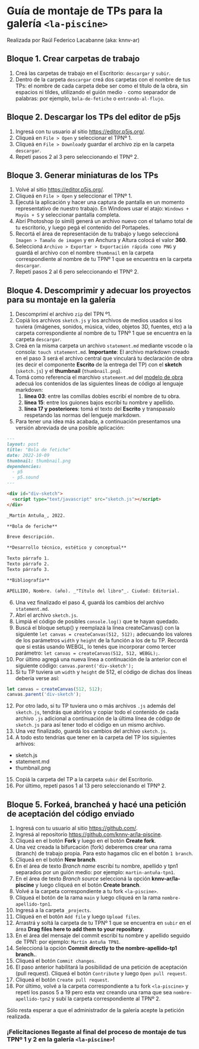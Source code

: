 # Guía de montaje de TPs para la galería `<la-piscine>`

Realizada por Raúl Federico Lacabanne (aka: knnv-ar)

## Bloque 1. Crear carpetas de trabajo

1. Creá las carpetas de trabajo en el Escritorio: `descargar` y `subir`.
2. Dentro de la carpeta `descargar` creá dos carpetas con el nombre de tus TPs: el nombre de cada carpeta debe ser como el título de la obra, sin espacios ni tildes, utilizando el guión medio `-` como separador de palabras: por ejemplo, `bola-de-fetiche` o `entrando-al-flujo`. 

## Bloque 2. Descargar los TPs del editor de p5js

1. Ingresá con tu usuario al sitio https://editor.p5js.org/.
2. Cliqueá en `File > Open` y seleccionar el TPNº 1.
3. Cliqueá en `File > Download`y guardar el archivo zip en la carpeta `descargar`.
4. Repetí pasos 2 al 3 pero seleccionando el TPNº 2.

## Bloque 3. Generar miniaturas de los TPs

1. Volvé al sitio https://editor.p5js.org/.
2. Cliqueá en `File > Open` y seleccionar el TPNº 1.
3. Ejecutá la aplicación y hacer una captura de pantalla en un momento representativo de nuestro trabajo. En Windows usar el atajo: `Windows + Mayús + S` y seleccionar pantalla completa.
4. Abrí Photoshop (o símil) generá un archivo nuevo con el tañamo total de tu escritorio, y luego pegá el contenido del Portapeles.
5. Recortá el área de representación de tu trabajo y luego seleccioná `Imagen > Tamaño de imagen` y en Anchura y Altura colocá el valor **360**.
6. Seleccioná `Archivo > Exportar > Exportación rápida como PNG` y guardá el archivo con el nombre `thumbnail` en la carpeta correspondiente al nombre de tu TPNº 1 que se encuentra en la carpeta `descargar`.
7. Repetí pasos 2 al 6 pero seleccionando el TPNº 2.

## Bloque 4. Descomprimir y adecuar los proyectos para su montaje en la galería

1. Descomprimí el archivo `zip` del TPN º1.
2. Copiá los archivos `sketch.js` y los archivos de medios usados si los tuviera (imágenes, sonidos, mùsica, video, objetos 3D, fuentes, etc) a la carpeta correspondiente al nombre de tu TPNº 1 que se encuentra en la carpeta `descargar`.
3. Creá en la misma carpeta un archivo `statement.md` mediante vscode o la consola: `touch statement.md`. **Importante**: El archivo markdown creado en el paso 3 será el archivo central que vinculará tu declaración de obra (es decir el componente **Escrito** de la entrega del TP) con el **sketch** (`sketch.js`) y el **thumbnail** (`thumbnail.png`).
4. Tomá como referencia el marchivo `statement.md` del [modelo de obra](https://github.com/knnv-ar/la-piscine/tree/main/_projects/modelo-de-obra) adecuá los contenidos de las siguientes líneas de código al lenguaje markdown:
    1.  **línea 03**: entre las comillas dobles escribí el nombre de tu obra.
    2.  **línea 15**: entre los guiones bajos escribí tu nombre y apellido.
    3.  **línea 17 y posteriores**: tomá el texto del **Escrito** y transpasalo respetando las normas del lengueje markdown.
5. Para tener una idea más acabada, a continuación presentamos una versión abreviada de una posible aplicación:

```md
---
layout: post
title: "Bola de fetiche"
date: 2022-10-09
thumbnail: thumbnail.png
dependencies:
  - p5
  - p5.sound
---

<div id="div-sketch">
  <script type="text/javascript" src="sketch.js"></script>
</div>

_Martín Antuña_, 2022.

**Bola de feriche**

Breve descripción.

**Desarrollo técnico, estético y conceptual**

Texto párrafo 1.
Texto párrafo 2.
Texto párrafo 3.

**Bibliografía**

APELLIDO, Nombre. (año). _"Título del libro"_. Ciudad: Editorial.
```

6. Una vez finalizado el paso 4, guardá los cambios del archivo `statement.md`.
7. Abrí el archivo `sketch.js`.
8. Limpiá el código de posibles `console.log()` que te hayan quedado.
9. Buscá el bloque setup() y reemplazá la línea createCanvas() con la siguiente `let canvas = createCanvas(512, 512);` adecuando los valores de los parámetros `width` y `height` de la función a los de tu TP. Recordá que si estás usando WEBGL, lo tenés que incorporar como tercer parámetro: `let canvas = createCanvas(512, 512, WEBGL);`.
10. Por último agregá una nueva línea a continuación de la anterior con el siguiente código: `canvas.parent('div-sketch');`
11. Si tu TP tuviera un `width` y `height` de 512, el código de dichas dos líneas debería verse así:

```js
let canvas = createCanvas(512, 512);
canvas.parent('div-sketch');
```

12. Por otro lado, si tu TP tuviera uno o más archivos `.js` además del `sketch.js`, tendrás que abrirlos y copiar todo el contenido de cada archivo `.js` adicional a continuación de la última línea de código de `sketch.js` para así tener todo el código en un mismo archivo. 
13. Una vez finalizado, guardá los cambios del archivo `sketch.js`.
14. A todo esto tendrías que tener en la carpeta del TP los siguientes arhivos:

- sketch.js
- statement.md
- thumbnail.png

15. Copiá la carpeta del TP a la carpeta `subir` del Escritorio.
16. Por último, repetí pasos 1 al 13 pero seleccionando el TPNº 2.

## Bloque 5. Forkeá, brancheá y hacé una petición de aceptación del código enviado

1. Ingresá con tu usuario al sitio https://github.com/.
2. Ingresá al repositorio https://github.com/knnv-ar/la-piscine.
3. Cliqueá en el botón **Fork** y luego en el botón **Create fork**.
4. Una vez creada la bifurcación (fork) deberemos crear una rama (branch) de trabajo propia. Para esto hagamos clic en el botón `1 branch`.
5. Cliqueá en el botón **New branch**.
6. En el área de texto _Branch name_ escribí tu nombre, apellido y tpn1 separados por un guión medio: por ejemplo: `martin-antuña-tpn1`.
7. En el área de texto _Branch source_ seleccioná la opción **knnv-ar/la-piscine** y luego cliqueá en el botón **Create branch**.
8. Volvé a la carpeta correspondiente a tu fork `<la-piscine>`.
9. Cliqueá el botón de la rama `main` y luego cliqueá en la rama `nombre-apellido-tpn1`.
10. Ingresá a la carpeta `_projects`.
11. Cliqueá en el botón `Add file` y luego `Upload files`.
14. Arrastrá y soltá la carpeta de tu TPNº 1 que se encuentra en `subir` en el área **Drag files here to add them to your repository**.
15. En el área del mensaje del commit escribí tu nombre y apellido seguido de TPN1: por ejemplo: `Martín Antuña TPN1`.
16. Seleccioná la opción **Commit directly to the nombre-apellido-tp1 branch.**.
17. Cliqueá el botón `Commit changes`.
18. El paso anterior habilitará la posibilidad de una petición de aceptación (pull request). Cliqueá el botón `Contribute` y luego `Open pull request`.
19. Cliqueá el botón `Create pull request`.
20. Por último, volvé a la carpeta correspondiente a tu fork `<la-piscine>` y repetí los pasos 5 a 19 pero esta vez creando una rama que sea `nombre-apellido-tpn2` y subí la carpeta correspondiente al TPNº 2.

Sólo resta esperar a que el administrador de la galería <la-piscine> acepte la petición realizada.

### ¡Felicitaciones llegaste al final del proceso de montaje de tus TPNº 1 y 2 en la galería `<la-piscine>`!
